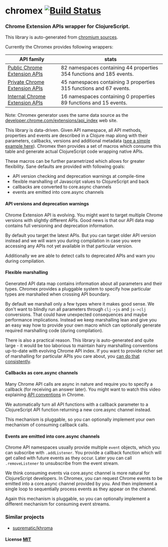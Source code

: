 # chromex [![Build Status](https://travis-ci.org/binaryage/chromex.svg)](https://travis-ci.org/binaryage/chromex)

### Chrome Extension APIs wrapper for ClojureScript.

This library is auto-generated from [chromium sources](https://www.chromium.org/developers).

Currently the Chromex provides following wrappers:

| API family | stats |
| --- | --- |
| [Public Chrome Extension APIs](src/exts) | 82 namespaces containing 44 properties 354 functions and 185 events. |
| [Private Chrome Extension APIs](src/exts_private) | 45 namespaces containing 3 properties 315 functions and 67 events. |
| [Internal Chrome Extension APIs](src/exts_internal) | 16 namespaces containing 0 properties 89 functions and 15 events. |

Note: Chromex generator uses the same data source as the [developer.chrome.com/extensions/api_index](https://developer.chrome.com/extensions/api_index) web site.

This library is data-driven. Given API namespace, all API methods, properties and events are described in a Clojure map
along with their parameters, callbacks, versions and additional metadata ([see a simple example here](src/exts/chromex/context_menus.clj#L71)).
Chromex then provides a set of macros which consume this table and generate actual ClojureScript code wrapping native APIs.

These macros can be further parametrized which allows for greater flexibility. Sane defaults
are provided with following goals:

  * API version checking and deprecation warnings at compile-time
  * flexible marshalling of Javascript values to ClojureScript and back
  * callbacks are converted to core.async channels
  * events are emitted into core.async channels

#### API versions and deprecation warnings

Chrome Extension API is evolving. You might want to target multiple Chrome versions with slightly
different APIs. Good news is that our API data map contains full versioning and deprecation information.

By default you target the latest APIs. But you can target older API version instead and
we will warn you during compilation in case you were accessing any APIs not yet available in that particular version.

Additionally we are able to detect calls to deprecated APIs and warn you during compilation.

#### Flexible marshalling

Generated API data map contains information about all parameters and their types. Chromex provides a pluggable system
to specify how particular types are marshalled when crossing API boundary.

By default we marshall only a few types where it makes good sense. We don't want to blindly run all
parameters through `clj->js` and `js->clj` conversions. That could have unexpected consequences and maybe
performance implications. Instead we keep marshalling lean and give you an easy way how to provide your own macro which
can optionally generate required marshalling code (during compilation).

There is also a practical reason. This library is auto-generated and quite large - it would be too laborious to maintain
hairy marshalling conventions up-to-date with evolving Chrome API index. If you want to provide richer set of
marshalling for particular APIs you care about, you [can do that consistently](src/lib/chromex_lib/marshalling.clj).

#### Callbacks as core.async channels

Many Chrome API calls are async in nature and require you to specify a callback (for receiving an answer later).
You might want to watch this video explaining [API conventions](https://www.youtube.com/watch?v=bmxr75CV36A) in Chrome.

We automatically turn all API functions with a callback parameter to a ClojureScript API function returning a new core.async channel instead.

This mechanism is pluggable, so you can optionally implement your own mechanism of consuming callback calls.

#### Events are emitted into core.async channels

Chrome API namespaces usually provide multiple `event` objects, which you can subscribe with `.addListener`.
You provide a callback function which will get called with future events as they occur. Later you can call `.removeListener`
to unsubscribe from the event stream.

We think consuming events via core.async channel is more natural for ClojureScript developers.
In Chromex, you can request Chrome events to be emitted into a core.async channel provided by you.
And then implement a single loop to sequentially process events as they appear on the channel.

Again this mechanism is pluggable, so you can optionally implement a different mechanism for consuming event streams.

### Similar projects

  * [suprematic/khroma](https://github.com/suprematic/khroma)

#### License [MIT](license.txt)
